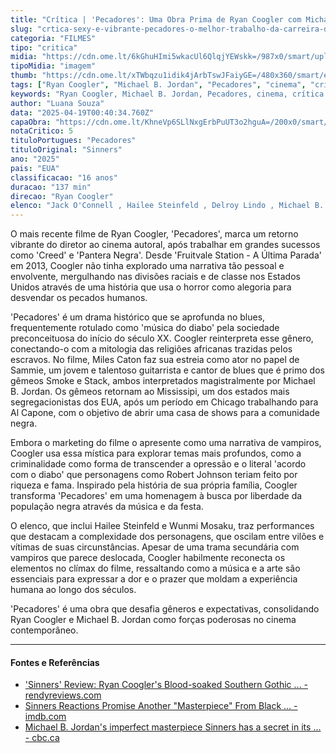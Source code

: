 ```yaml
---
title: "Crítica | 'Pecadores': Uma Obra Prima de Ryan Coogler com Michael B. Jordan"
slug: "crtica-sexy-e-vibrante-pecadores-o-melhor-trabalho-da-carreira-de-ryan-coogler"
categoria: "FILMES"
tipo: "critica"
midia: "https://cdn.ome.lt/6kGhuHImi5wkacUl6QlqjYEWskk=/987x0/smart/uploads/conteudo/fotos/Design_sem_nome_2_LJrVGWr.jpg"
tipoMidia: "imagem"
thumb: "https://cdn.ome.lt/xTWbqzu1idik4jArbTswJFaiyGE=/480x360/smart/extras/conteudos/Design_sem_nome_2_lovocwp.jpg"
tags: ["Ryan Coogler", "Michael B. Jordan", "Pecadores", "cinema", "crítica de filme", "drama histórico", "blues", "racismo", "Estados Unidos"]
keywords: "Ryan Coogler, Michael B. Jordan, Pecadores, cinema, crítica de filme, drama histórico, blues, racismo, Estados Unidos"
author: "Luana Souza"
data: "2025-04-19T00:40:34.760Z"
capaObra: "https://cdn.ome.lt/KhneVp6SLlNxgErbPuUT3o2hguA=/200x0/smart/extras/capas/Captura_de_tela_2025-04-10_173913.png"
notaCritico: 5
tituloPortugues: "Pecadores"
tituloOriginal: "Sinners"
ano: "2025"
pais: "EUA"
classificacao: "16 anos"
duracao: "137 min"
direcao: "Ryan Coogler"
elenco: "Jack O'Connell , Hailee Steinfeld , Delroy Lindo , Michael B. Jordan"
---
```


O mais recente filme de Ryan Coogler, 'Pecadores', marca um retorno vibrante do diretor ao cinema autoral, após trabalhar em grandes sucessos como 'Creed' e 'Pantera Negra'. Desde 'Fruitvale Station - A Última Parada' em 2013, Coogler não tinha explorado uma narrativa tão pessoal e envolvente, mergulhando nas divisões raciais e de classe nos Estados Unidos através de uma história que usa o horror como alegoria para desvendar os pecados humanos.

'Pecadores' é um drama histórico que se aprofunda no blues, frequentemente rotulado como 'música do diabo' pela sociedade preconceituosa do início do século XX. Coogler reinterpreta esse gênero, conectando-o com a mitologia das religiões africanas trazidas pelos escravos. No filme, Miles Caton faz sua estreia como ator no papel de Sammie, um jovem e talentoso guitarrista e cantor de blues que é primo dos gêmeos Smoke e Stack, ambos interpretados magistralmente por Michael B. Jordan. Os gêmeos retornam ao Mississipi, um dos estados mais segregacionistas dos EUA, após um período em Chicago trabalhando para Al Capone, com o objetivo de abrir uma casa de shows para a comunidade negra.

Embora o marketing do filme o apresente como uma narrativa de vampiros, Coogler usa essa mística para explorar temas mais profundos, como a criminalidade como forma de transcender a opressão e o literal 'acordo com o diabo' que personagens como Robert Johnson teriam feito por riqueza e fama. Inspirado pela história de sua própria família, Coogler transforma 'Pecadores' em uma homenagem à busca por liberdade da população negra através da música e da festa.

O elenco, que inclui Hailee Steinfeld e Wunmi Mosaku, traz performances que destacam a complexidade dos personagens, que oscilam entre vilões e vítimas de suas circunstâncias. Apesar de uma trama secundária com vampiros que parece deslocada, Coogler habilmente reconecta os elementos no clímax do filme, ressaltando como a música e a arte são essenciais para expressar a dor e o prazer que moldam a experiência humana ao longo dos séculos.

'Pecadores' é uma obra que desafia gêneros e expectativas, consolidando Ryan Coogler e Michael B. Jordan como forças poderosas no cinema contemporâneo.

---

#### Fontes e Referências

- ['Sinners' Review: Ryan Coogler's Blood-soaked Southern Gothic ... - rendyreviews.com](https://rendyreviews.com/movie-reviews/sinners-review)
- [Sinners Reactions Promise Another "Masterpiece" From Black ... - imdb.com](https://www.imdb.com/news/ni65218534/?ref_=tt_nwr_1)
- [Michael B. Jordan's imperfect masterpiece Sinners has a secret in its ... - cbc.ca](https://www.cbc.ca/news/entertainment/sinners-review-1.7513592)